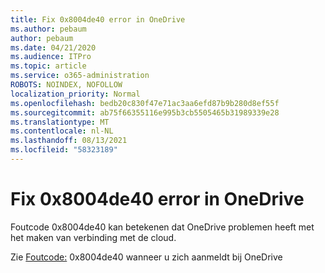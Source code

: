 ```yaml
---
title: Fix 0x8004de40 error in OneDrive
ms.author: pebaum
author: pebaum
ms.date: 04/21/2020
ms.audience: ITPro
ms.topic: article
ms.service: o365-administration
ROBOTS: NOINDEX, NOFOLLOW
localization_priority: Normal
ms.openlocfilehash: bedb20c830f47e71ac3aa6efd87b9b280d8ef55f
ms.sourcegitcommit: ab75f66355116e995b3cb5505465b31989339e28
ms.translationtype: MT
ms.contentlocale: nl-NL
ms.lasthandoff: 08/13/2021
ms.locfileid: "58323189"
---
```

# <a name="fix-0x8004de40-error-in-onedrive"></a>Fix 0x8004de40 error in OneDrive

Foutcode 0x8004de40 kan betekenen dat OneDrive problemen heeft met het maken van verbinding met de cloud. 

Zie [Foutcode:](https://docs.microsoft.com/sharepoint/troubleshoot/administration/error-0x8004de40-in-onedrive) 0x8004de40 wanneer u zich aanmeldt bij OneDrive